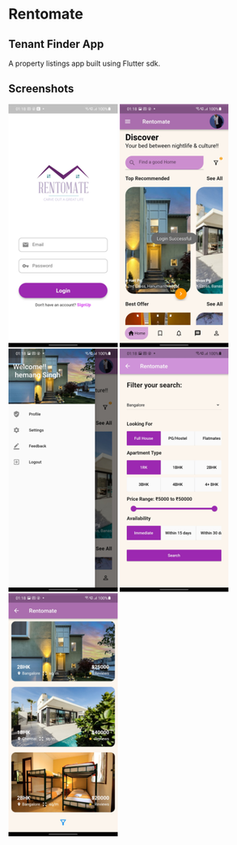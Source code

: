 # Rentomate

## Tenant Finder App

A property listings app built using Flutter sdk.

## Screenshots

<img height="480px" src="screenshots/1.jpg"> <img height="480px" src="screenshots/2.jpg"> <img height="480px" src="screenshots/3.jpg"> <img height="480px" src="screenshots/4.jpg"> <img height="480px" src="screenshots/5.jpg">
